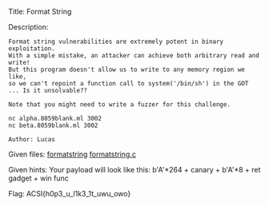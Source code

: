 Title: Format String

Description:
```
Format string vulnerabilities are extremely potent in binary exploitation. 
With a simple mistake, an attacker can achieve both arbitrary read and write! 
But this program doesn't allow us to write to any memory region we like, 
so we can't repoint a function call to system('/bin/sh') in the GOT ... Is it unsolvable??

Note that you might need to write a fuzzer for this challenge.

nc alpha.8059blank.ml 3002
nc beta.8059blank.ml 3002

Author: Lucas
```

Given files: [formatstring](https://github.com/Coder-Here/HACK-AC-2022-CTF/blob/main/Pwn/Format%20String/formatstring "formatstring") [formatstring.c](https://github.com/Coder-Here/HACK-AC-2022-CTF/blob/main/Pwn/Format%20String/formatstring.c "formatstring.c")

Given hints: Your payload will look like this: b'A'*264 + canary + b'A'*8 + ret gadget + win func

Flag: ACSI{h0p3_u_l1k3_1t_uwu_owo}
